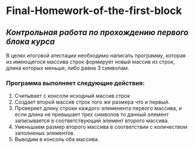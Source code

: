 # Final-Homework-of-the-first-block
## *Контрольная работа по прохождению первого блока курса*
В целях итоговой атестации необходимо написать программу, которая из имеющегося массива строк формирует новый массив из строк, длина которых меньше, либо равна 3 символам.
### __Программа выполняет следующие действия:__
1. Считывает с консоли исходный массив строк
2. Создает второй массив строк того же размера что и первый.
3. Проверяет длину строки каждого элеменента первого массива, и если длина не превышает трех символов то данный элемент записывается в соответствующий элемент второго массива.
4. Уменьшаем размер второго массива в соответствии с количеством заполненых элементов.
5. Выводим в консоль оба массива.

